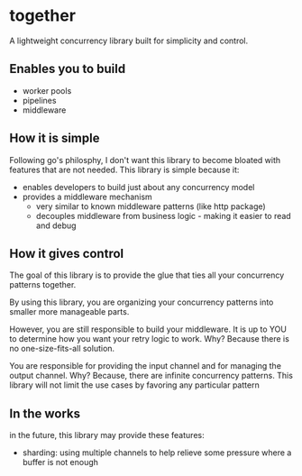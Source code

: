 
# together

A lightweight concurrency library built for simplicity and control.

## Enables you to build

- worker pools
- pipelines
- middleware

## How it is simple

Following go's philosphy, I don't want this library to become bloated with features that are not needed.
This library is simple because it:

- enables developers to build just about any concurrency model
- provides a middleware mechanism
  - very similar to known middleware patterns (like http package)
  - decouples middleware from business logic - making it easier to read and debug

## How it gives control

The goal of this library is to provide the glue that ties all your concurrency patterns together.

By using this library, you are organizing your concurrency patterns into smaller more manageable parts.

However, you are still responsible to build your middleware.
It is up to YOU to determine how you want your retry logic to work.
Why? Because there is no one-size-fits-all solution.

You are responsible for providing the input channel and for managing the output channel.
Why? Because, there are infinite concurrency patterns.
This library will not limit the use cases by favoring any particular pattern

## In the works

in the future, this library may provide these features:
- sharding: using multiple channels to help relieve some pressure where a buffer is not enough
